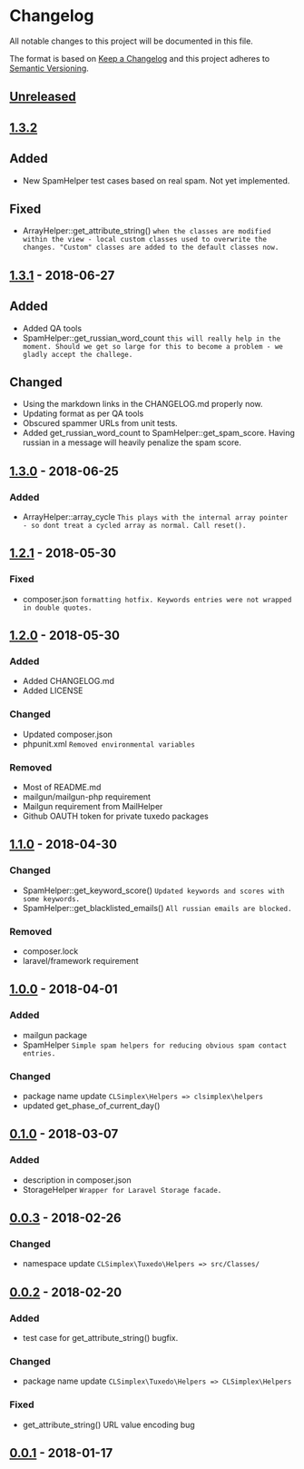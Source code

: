 # Changelog
All notable changes to this project will be documented in this file.

The format is based on [Keep a Changelog](https://keepachangelog.com/en/1.0.0/)
and this project adheres to [Semantic Versioning](https://semver.org/spec/v2.0.0.html).

## [Unreleased]

## [1.3.2]

## Added
- New SpamHelper test cases based on real spam. Not yet implemented.

## Fixed
- ArrayHelper::get_attribute_string() `when the classes are modified within the view - local custom classes used to overwrite the changes. "Custom" classes are added to the default classes now.`

## [1.3.1] - 2018-06-27

## Added
- Added QA tools
- SpamHelper::get_russian_word_count `this will really help in the moment. Should we get so large for this to become a problem - we gladly accept the challege.`

## Changed
- Using the markdown links in the CHANGELOG.md properly now.
- Updating format as per QA tools
- Obscured spammer URLs from unit tests.
- Added get_russian_word_count to SpamHelper::get_spam_score. Having russian in a message will heavily penalize the spam score.

## [1.3.0] - 2018-06-25

### Added
- ArrayHelper::array_cycle `This plays with the internal array pointer - so dont treat a cycled array as normal. Call reset().`

## [1.2.1] - 2018-05-30

### Fixed
- composer.json `formatting hotfix. Keywords entries were not wrapped in double quotes.`

## [1.2.0] - 2018-05-30

### Added
- Added CHANGELOG.md
- Added LICENSE

### Changed
- Updated composer.json
- phpunit.xml `Removed environmental variables`

### Removed
- Most of README.md
- mailgun/mailgun-php requirement
- Mailgun requirement from MailHelper
- Github OAUTH token for private tuxedo packages

## [1.1.0] - 2018-04-30

### Changed
- SpamHelper::get_keyword_score() `Updated keywords and scores with some keywords.`
- SpamHelper::get_blacklisted_emails() `All russian emails are blocked.`

### Removed
- composer.lock
- laravel/framework requirement

## [1.0.0] - 2018-04-01

### Added
- mailgun package
- SpamHelper `Simple spam helpers for reducing obvious spam contact entries.`

### Changed
- package name update `CLSimplex\Helpers => clsimplex\helpers`
- updated get_phase_of_current_day()

## [0.1.0] - 2018-03-07

### Added
- description in composer.json
- StorageHelper `Wrapper for Laravel Storage facade.`

## [0.0.3] - 2018-02-26

### Changed
- namespace update `CLSimplex\Tuxedo\Helpers => src/Classes/`

## [0.0.2] - 2018-02-20

### Added
- test case for get_attribute_string() bugfix.

### Changed
- package name update `CLSimplex\Tuxedo\Helpers => CLSimplex\Helpers`

### Fixed
- get_attribute_string() URL value encoding bug


## [0.0.1] - 2018-01-17

[Unreleased]: https://github.com/clsimplex/tuxedo-helpers/compare/1.3.2...develop
[1.3.2]: https://github.com/clsimplex/tuxedo-helpers/compare/1.3.1...1.3.2
[1.3.1]: https://github.com/clsimplex/tuxedo-helpers/compare/1.3.0...1.3.1
[1.3.0]: https://github.com/clsimplex/tuxedo-helpers/compare/1.2.1...1.3.0
[1.2.1]: https://github.com/clsimplex/tuxedo-helpers/compare/1.2.0...1.2.1
[1.2.0]: https://github.com/clsimplex/tuxedo-helpers/compare/1.1.0...1.2.0
[1.1.0]: https://github.com/clsimplex/tuxedo-helpers/compare/1.0.0...1.1.0
[1.0.0]: https://github.com/clsimplex/tuxedo-helpers/compare/0.1.0...1.0.0
[0.1.0]: https://github.com/clsimplex/tuxedo-helpers/compare/0.0.3...0.1.0
[0.0.3]: https://github.com/clsimplex/tuxedo-helpers/compare/0.0.2...0.0.3
[0.0.2]: https://github.com/clsimplex/tuxedo-helpers/compare/0.0.1...0.0.2
[0.0.1]: https://github.com/clsimplex/tuxedo-helpers/releases/0.0.1

